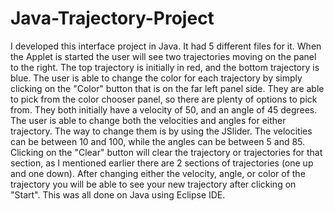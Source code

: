 # Java-Trajectory-Project

I developed this interface project in Java. It had 5 different files for it. When the Applet is started the user will see two trajectories moving on the panel to the right. The top trajectory is initially in red, and the bottom trajectory is blue. The user is able to change the color for each trajectory by simply clicking on the "Color" button that is on the far left panel side. They are able to pick from the color chooser panel, so there are plenty of options to pick from. They both initially have a velocity of 50, and an angle of 45 degrees. The user is able to change both the velocities and angles for either trajectory. The way to change them is by using the JSlider. The velocities can be between 10 and 100, while the angles can be between 5 and 85. Clicking on the "Clear" button will clear the trajectory or trajectories for that section, as I mentioned earlier there are 2 sections of trajectories (one up and one down). After changing either the velocity, angle, or color of the trajectory you will be able to see your new trajectory after clicking on "Start". This was all done on Java using Eclipse IDE.
